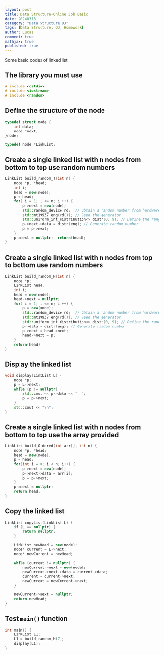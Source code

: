 ```yaml
---
layout: post
title: Data Structure-Online Job Basic
date: 20240313
category: "Data Structure OJ"
tags: [Data Structure, OJ, Homework]
author: Lucas
comment: true
mathjax: true
published: true
---
```


Some basic codes of linked list

## The library you must use

```c++
# include <cstdio>
# include <iostream>
# include <random>
```

## Define the structure of the node

```c++
typedef struct node {
    int data;
    node *next;
}node;

typedef node *LinkList;
```

## Create a single linked list with n nodes from bottom to top use random numbers

```c++
LinkList build_random_T(int n) {
    node *p, *head;
    int i;
    head = new(node);
    p = head;
    for( i = 1; i <= n; i ++) {
        p->next = new(node);
        std::random_device rd;  // Obtain a random number from hardware
        std::mt19937 eng(rd()); // Seed the generator
        std::uniform_int_distribution<> distr(0, 9); // Define the range
        p->next->data = distr(eng); // Generate random number
        p = p->next;
    }
    p->next = nullptr;	return(head);
}
```

## Create a single linked list with n nodes from top to bottom use random numbers

```c++
LinkList build_random_H(int n) {
    node *p;
    LinkList head;
    int i;
    head = new(node);
    head->next = nullptr;
    for( i = 1; i <= n; i ++) {
        p = new(node);
        std::random_device rd;  // Obtain a random number from hardware
        std::mt19937 eng(rd()); // Seed the generator
        std::uniform_int_distribution<> distr(0, 9); // Define the range
        p->data = distr(eng); // Generate random number
        p->next = head->next;
        head->next = p;
    }
    return(head);
}
```

## Display the linked list

```c++
void display(LinkList L) {
    node *p;
    p = L->next;
    while (p != nullptr) {
        std::cout << p->data << "  ";
        p = p->next;
    }
    std::cout << "\n";
}
```

## Create a single linked list with n nodes from bottom to top use the array provided

```c++
LinkList build_Ordered(int arr[], int n) {
    node *p, *head;
    head = new(node);
    p = head;
    for(int i = 0; i < n; i++) {
        p->next = new(node);
        p->next->data = arr[i];
        p = p->next;
    }
    p->next = nullptr;
    return head;
}
```

## Copy the linked list

```c++
LinkList copyList(LinkList L) {
    if (L == nullptr) {
        return nullptr;
    }

    LinkList newHead = new(node);
    node* current = L->next;
    node* newCurrent = newHead;

    while (current != nullptr) {
        newCurrent->next = new(node);
        newCurrent->next->data = current->data;
        current = current->next;
        newCurrent = newCurrent->next;
    }

    newCurrent->next = nullptr;
    return newHead;
}
```

## Test `main()` function

```c++
int main() {
    LinkList L1;
    L1 = build_random_H(7);
    display(L1);
}
```
